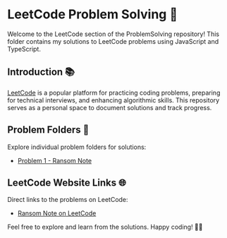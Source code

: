 # LeetCode Problem Solving 🚀

Welcome to the LeetCode section of the ProblemSolving repository! This folder contains my solutions to LeetCode problems using JavaScript and TypeScript.

## Introduction 📚

[LeetCode](https://leetcode.com/) is a popular platform for practicing coding problems, preparing for technical interviews, and enhancing algorithmic skills. This repository serves as a personal space to document solutions and track progress.

## Problem Folders 📁

Explore individual problem folders for solutions:

- [Problem 1 - Ransom Note](1-RansomNote)

## LeetCode Website Links 🌐

Direct links to the problems on LeetCode:

- [Ransom Note on LeetCode](https://leetcode.com/problems/ransom-note/)

Feel free to explore and learn from the solutions. Happy coding! 🚴‍♂️
